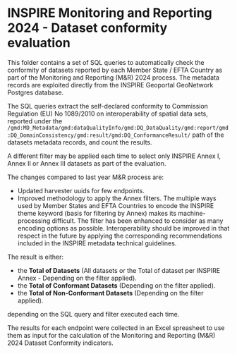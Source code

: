 # INSPIRE Monitoring and Reporting 2024 - Dataset conformity evaluation

This folder contains a set of SQL queries to automatically check the conformity of datasets reported by each Member State / EFTA Country as part of the Monitoring and Reporting (M&R) 2024 process. The metadata records are exploited directly from the INSPIRE Geoportal GeoNetwork Postgres database.

The SQL queries extract the self-declared conformity to Commission Regulation (EU) No 1089/2010 on interoperability of spatial data sets, reported under the ```/gmd:MD_Metadata/gmd:dataQualityInfo/gmd:DQ_DataQuality/gmd:report/gmd:DQ_DomainConsistency/gmd:result/gmd:DQ_ConformanceResult/``` path of the datasets metadata records, and count the results.

A different filter may be applied each time to select only INSPIRE Annex I, Annex II or Annex III datasets as part of the evaluation.

The changes compared to last year M&R process are:
* Updated harvester uuids for few endpoints.
* Improved methodology to apply the Annex filters. The multiple ways used by Member States and EFTA Countries to encode the INSPIRE theme keyword (basis for filtering by Annex) makes its machine-processing difficult. The filter has been enhanced to consider as many encoding options as possible. Interoperability should be improved in that respect in the future by applying the corresponding recommendations included in the INSPIRE metadata technical guidelines.  

The result is either: 

* the **Total of Datasets** (All datasets or the Total of dataset per INSPIRE Annex - Depending on the filter applied).
* the **Total of Conformant Datasets** (Depending on the filter applied).
* the **Total of Non-Conformant Datasets** (Depending on the filter applied).

depending on the SQL query and filter executed each time.

The results for each endpoint were collected in an Excel spreasheet to use them as input for the calculation of the Monitoring and Reporting (M&R) 2024 Dataset Conformity indicators. 
